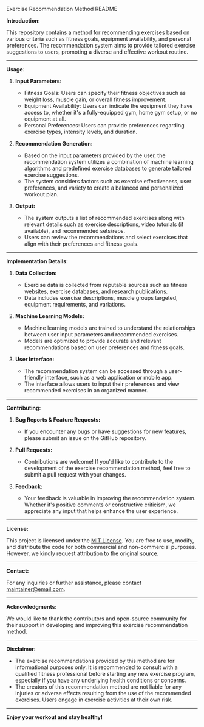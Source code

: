 Exercise Recommendation Method README

**Introduction:**

This repository contains a method for recommending exercises based on various criteria such as fitness goals, equipment availability, and personal preferences. The recommendation system aims to provide tailored exercise suggestions to users, promoting a diverse and effective workout routine.

---

**Usage:**

1. **Input Parameters:**
   - Fitness Goals: Users can specify their fitness objectives such as weight loss, muscle gain, or overall fitness improvement.
   - Equipment Availability: Users can indicate the equipment they have access to, whether it's a fully-equipped gym, home gym setup, or no equipment at all.
   - Personal Preferences: Users can provide preferences regarding exercise types, intensity levels, and duration.

2. **Recommendation Generation:**
   - Based on the input parameters provided by the user, the recommendation system utilizes a combination of machine learning algorithms and predefined exercise databases to generate tailored exercise suggestions.
   - The system considers factors such as exercise effectiveness, user preferences, and variety to create a balanced and personalized workout plan.

3. **Output:**
   - The system outputs a list of recommended exercises along with relevant details such as exercise descriptions, video tutorials (if available), and recommended sets/reps.
   - Users can review the recommendations and select exercises that align with their preferences and fitness goals.

---

**Implementation Details:**

1. **Data Collection:**
   - Exercise data is collected from reputable sources such as fitness websites, exercise databases, and research publications.
   - Data includes exercise descriptions, muscle groups targeted, equipment requirements, and variations.

2. **Machine Learning Models:**
   - Machine learning models are trained to understand the relationships between user input parameters and recommended exercises.
   - Models are optimized to provide accurate and relevant recommendations based on user preferences and fitness goals.

3. **User Interface:**
   - The recommendation system can be accessed through a user-friendly interface, such as a web application or mobile app.
   - The interface allows users to input their preferences and view recommended exercises in an organized manner.

---

**Contributing:**

1. **Bug Reports & Feature Requests:**
   - If you encounter any bugs or have suggestions for new features, please submit an issue on the GitHub repository.

2. **Pull Requests:**
   - Contributions are welcome! If you'd like to contribute to the development of the exercise recommendation method, feel free to submit a pull request with your changes.

3. **Feedback:**
   - Your feedback is valuable in improving the recommendation system. Whether it's positive comments or constructive criticism, we appreciate any input that helps enhance the user experience.

---

**License:**

This project is licensed under the [MIT License](LICENSE). You are free to use, modify, and distribute the code for both commercial and non-commercial purposes. However, we kindly request attribution to the original source.

---

**Contact:**

For any inquiries or further assistance, please contact [maintainer@email.com](mailto:maintainer@email.com).

---

**Acknowledgments:**

We would like to thank the contributors and open-source community for their support in developing and improving this exercise recommendation method.

---

**Disclaimer:**

- The exercise recommendations provided by this method are for informational purposes only. It is recommended to consult with a qualified fitness professional before starting any new exercise program, especially if you have any underlying health conditions or concerns.
- The creators of this recommendation method are not liable for any injuries or adverse effects resulting from the use of the recommended exercises. Users engage in exercise activities at their own risk.

--- 

**Enjoy your workout and stay healthy!**
